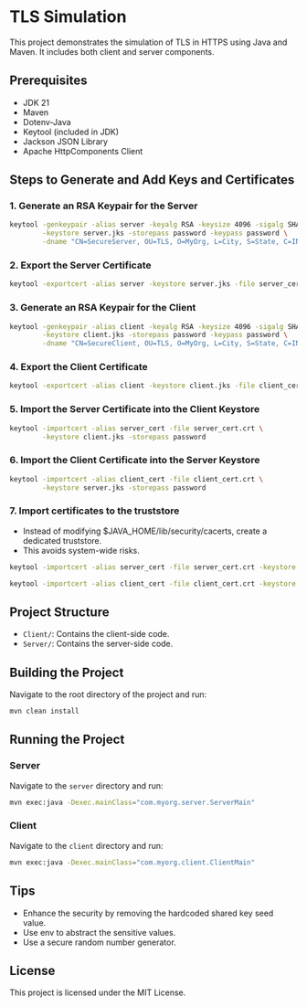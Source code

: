 # TLS Simulation

This project demonstrates the simulation of TLS in HTTPS using Java and Maven. It includes both client and server components.

## Prerequisites

- JDK 21
- Maven
- Dotenv-Java
- Keytool (included in JDK)
- Jackson JSON Library
- Apache HttpComponents Client

## Steps to Generate and Add Keys and Certificates

### 1. Generate an RSA Keypair for the Server

```sh
keytool -genkeypair -alias server -keyalg RSA -keysize 4096 -sigalg SHA256withRSA \
        -keystore server.jks -storepass password -keypass password \
        -dname "CN=SecureServer, OU=TLS, O=MyOrg, L=City, S=State, C=IN"
```

### 2. Export the Server Certificate

```sh
keytool -exportcert -alias server -keystore server.jks -file server_cert.crt -storepass password
```

### 3. Generate an RSA Keypair for the Client

```sh
keytool -genkeypair -alias client -keyalg RSA -keysize 4096 -sigalg SHA256withRSA \
        -keystore client.jks -storepass password -keypass password \
        -dname "CN=SecureClient, OU=TLS, O=MyOrg, L=City, S=State, C=IN"
```

### 4. Export the Client Certificate

```sh
keytool -exportcert -alias client -keystore client.jks -file client_cert.crt -storepass password
```

### 5. Import the Server Certificate into the Client Keystore

```sh
keytool -importcert -alias server_cert -file server_cert.crt \
        -keystore client.jks -storepass password
```

### 6. Import the Client Certificate into the Server Keystore

```sh
keytool -importcert -alias client_cert -file client_cert.crt \
        -keystore server.jks -storepass password
```

### 7. Import certificates to the truststore

- Instead of modifying $JAVA_HOME/lib/security/cacerts, create a dedicated truststore.
- This avoids system-wide risks.

```sh
keytool -importcert -alias server_cert -file server_cert.crt -keystore client-truststore.jks -storepass password
```

```sh
keytool -importcert -alias client_cert -file client_cert.crt -keystore server-truststore.jks -storepass password
```

## Project Structure

- `Client/`: Contains the client-side code.
- `Server/`: Contains the server-side code.

## Building the Project

Navigate to the root directory of the project and run:

```sh
mvn clean install
```

## Running the Project

### Server

Navigate to the `server` directory and run:

```sh
mvn exec:java -Dexec.mainClass="com.myorg.server.ServerMain"
```

### Client

Navigate to the `client` directory and run:

```sh
mvn exec:java -Dexec.mainClass="com.myorg.client.ClientMain"
```

## Tips

- Enhance the security by removing the hardcoded shared key seed value.
- Use env to abstract the sensitive values.
- Use a secure random number generator.

## License

This project is licensed under the MIT License.